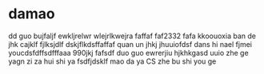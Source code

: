 # damao
dd
guo bujfaljf ewkljrelwr
wlejrlkwejra 
faffaf
faf2332
fafa
kkoouoxia ban de jhk
cajklf
fjlksjdlf
dskjflkdsffaffaf quan un
jhkj
jhuuiofdsf
dans hi nael fjmei youcdsfdffsdfffaaa
990jkj
fafsdf duo guo 
ewrerjiu
hjkhkgasd
uuio
zhe ge yagn zi
za hui shi ya fsdfjdsklf
mao da ya CS zhe bu shi you ge 
